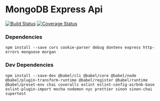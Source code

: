 # MongoDB Express Api
[![Build Status](https://travis-ci.com/Kyle690/mongoDBAPI.svg?branch=master)](https://travis-ci.com/Kyle690/mongoDBAPI)
[![Coverage Status](https://coveralls.io/repos/github/Kyle690/mongoDBAPI/badge.svg?branch=master)](https://coveralls.io/github/Kyle690/mongoDBAPI?branch=master)


### Dependencies
`npm install --save
    cors
    cookie-parser
    debug
    dontenv
    express
    http-errors
    mongoose
    morgan
`


### Dev Dependencies

`
    npm install --save-dev
    @babel/cli
    @babel/core
    @babel/node
    @babel/plugin-transform-runtime
    @babel/register
    @babel/runtime
    @babel/preset-env
    chai
    coveralls
    eslint
    eslint-config-airbnb-base
    eslint-plugin-import
    mocha
    nodemon
    nyc
    prettier
    sinon
    sinon-chai
    supertest
`


